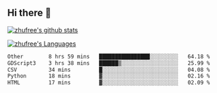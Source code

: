 ## Hi there 👋
[![zhufree's github stats](https://github-readme-stats.vercel.app/api?username=zhufree&show_icons=true&count_private=true)](https://github.com/anuraghazra/github-readme-stats)

[![zhufree's Languages](https://github-readme-stats.vercel.app/api/top-langs/?username=zhufree&layout=compact&langs_count=10)](https://github.com/anuraghazra/github-readme-stats)
<!--START_SECTION:waka-->

```txt
Other        8 hrs 59 mins   ████████████████░░░░░░░░░   64.18 %
GDScript3    3 hrs 38 mins   ██████▒░░░░░░░░░░░░░░░░░░   25.99 %
CSV          34 mins         █░░░░░░░░░░░░░░░░░░░░░░░░   04.08 %
Python       18 mins         ▓░░░░░░░░░░░░░░░░░░░░░░░░   02.16 %
HTML         17 mins         ▓░░░░░░░░░░░░░░░░░░░░░░░░   02.09 %
```

<!--END_SECTION:waka-->

<!--
**zhufree/zhufree** is a ✨ _special_ ✨ repository because its `README.md` (this file) appears on your GitHub profile.

Here are some ideas to get you started:

- 🔭 I’m currently working on ...
- 🌱 I’m currently learning ...
- 👯 I’m looking to collaborate on ...
- 🤔 I’m looking for help with ...
- 💬 Ask me about ...
- 📫 How to reach me: ...
- 😄 Pronouns: ...
- ⚡ Fun fact: ...
-->
